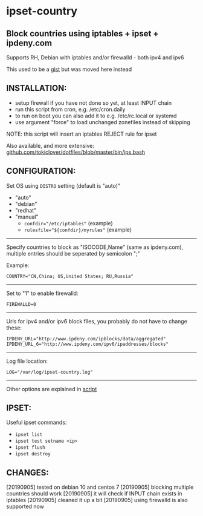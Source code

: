 # ipset-country
## Block countries using iptables + ipset + ipdeny.com

Supports RH, Debian with iptables and/or firewalld - both ipv4 and ipv6

This used to be a [gist](https://gist.github.com/mkorthof/3033ff64c4a5b4bd31336d422104d543) but was moved here instead

INSTALLATION:
-------------

- setup firewall if you have not done so yet, at least INPUT chain
- run this script from cron, e.g. /etc/cron.daily
- to run on boot you can also add it to e.g. /etc/rc.local or systemd
- use argument "force" to load unchanged zonefiles instead of skipping

NOTE: this script will insert an iptables REJECT rule for ipset

Also available, and more extensive:
[github.com/tokiclover/dotfiles/blob/master/bin/ips.bash](https://github.com/tokiclover/dotfiles/blob/master/bin/ips.bash)

CONFIGURATION:
--------------

Set OS using `DISTRO` setting (default is "auto)"

- "auto"
- "debian"
- "redhat"
- "manual"
  - `confdir="/etc/iptables"` (example)
  - `rulesfile="${confdir}/myrules"`  (example)

---

Specify countries to block as "ISOCODE,Name" (same as ipdeny.com), multiple entries should be seperated by semicolon ";"

Example:

`COUNTRY="CN,China; US,United States; RU,Russia"`

---

Set to "1" to enable firewalld:

`FIREWALLD=0`

---

Urls for ipv4 and/or ipv6 block files, you probably do not have to change these:

`IPDENY_URL="http://www.ipdeny.com/ipblocks/data/aggregated"`
`IPDENY_URL_6="http://www.ipdeny.com/ipv6/ipaddresses/blocks"`

---

Log file location:

`LOG="/var/log/ipset-country.log"`

---

Other options are explained in [script](ipset-country)

IPSET:
------

Useful ipset commands:

- `ipset list`
- `ipset test setname <ip>`
- `ipset flush`
- `ipset destroy`

CHANGES:
--------

[20190905] tested on debian 10 and centos 7
[20190905] blocking multiple countries should work
[20190905] it will check if INPUT chain exists in iptables
[20190905] cleaned it up a bit
[20190905] using firewalld is also supported now
